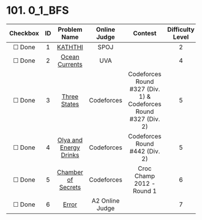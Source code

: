 # 101. 0_1_BFS


| Checkbox | ID | Problem Name|Online Judge|Contest|Difficulty Level|
|:---:|:---:|:---:|:---:|:---:|:---:|
|&#9744; Done|1|[KATHTHI](http://www.spoj.com/problems/KATHTHI/)|SPOJ||2|
|&#9744; Done|2|[Ocean Currents](https://uva.onlinejudge.org/index.php?option=onlinejudge&page=show_problem&problem=2620)|UVA||4|
|&#9744; Done|3|[Three States](http://codeforces.com/problemset/problem/590/C)|Codeforces|Codeforces Round #327 (Div. 1) & Codeforces Round #327 (Div. 2)|5|
|&#9744; Done|4|[Olya and Energy Drinks](http://codeforces.com/problemset/problem/877/D)|Codeforces|Codeforces Round #442 (Div. 2)|5|
|&#9744; Done|5|[Chamber of Secrets](http://codeforces.com/problemset/problem/173/B)|Codeforces|Croc Champ 2012 - Round 1|6|
|&#9744; Done|6|[Error](p?ID=28)|A2 Online Judge||7|
